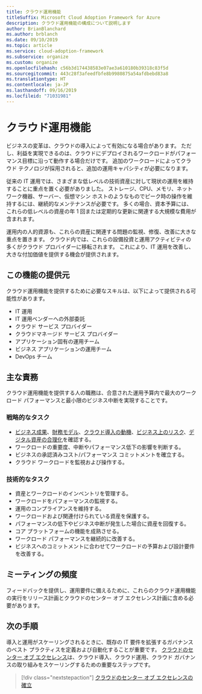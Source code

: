 ```yaml
---
title: クラウド運用機能
titleSuffix: Microsoft Cloud Adoption Framework for Azure
description: クラウド運用機能の構成について説明します
author: BrianBlanchard
ms.author: brblanch
ms.date: 09/10/2019
ms.topic: article
ms.service: cloud-adoption-framework
ms.subservice: organize
ms.custom: organize
ms.openlocfilehash: c56b3d174438583e07ae3a610180b39318c83f5d
ms.sourcegitcommit: 443c28f3afeedfbfe8b9980875a54afdbebd83a8
ms.translationtype: HT
ms.contentlocale: ja-JP
ms.lasthandoff: 09/16/2019
ms.locfileid: "71031981"
---
```

# <a name="cloud-operation-capabilities"></a>クラウド運用機能

ビジネスの変革は、クラウドの導入によって有効になる場合があります。 ただし、利益を実現できるのは、クラウドにデプロイされるワークロードがパフォーマンス目標に沿って動作する場合だけです。 追加のワークロードによってクラウド テクノロジが採用されると、追加の運用キャパシティが必要になります。

従来の IT 運用では、さまざまな低レベルの技術資産に対して現状の運用を維持することに重点を置く必要がありました。 ストレージ、CPU、メモリ、ネットワーク機器、サーバー、仮想マシン ホストのようなものでピーク時の操作を維持するには、継続的なメンテナンスが必要です。 多くの場合、資本予算には、これらの低レベルの資産の年 1 回または定期的な更新に関連する大規模な費用が含まれます。

 運用内の人的資源も、これらの資産に関連する問題の監視、修復、改善に大きな重点を置きます。 クラウド内では、これらの設備投資と運用アクティビティの多くがクラウド プロバイダーに移転されます。 これにより、IT 運用を改善し、大きな付加価値を提供する機会が提供されます。

## <a name="possible-sources-for-this-capability"></a>この機能の提供元

クラウド運用機能を提供するために必要なスキルは、以下によって提供される可能性があります。

- IT 運用
- IT 運用ベンダーへの外部委託
- クラウド サービス プロバイダー
- クラウドマネージド サービス プロバイダー
- アプリケーション固有の運用チーム
- ビジネス アプリケーションの運用チーム
- DevOps チーム

## <a name="key-responsibilities"></a>主な責務

クラウド運用機能を提供する人の職務は、合意された運用予算内で最大のワークロード パフォーマンスと最小限のビジネス中断を実現することです。

### <a name="strategic-tasks"></a>戦略的なタスク

- [ビジネス成果](../strategy/business-outcomes/index.md)、[財務モデル](../strategy/financial-models.md)、[クラウド導入の動機](../strategy/motivations.md)、[ビジネス上のリスク](../govern/policy-compliance/risk-tolerance.md)、[デジタル資産の合理化](../digital-estate/index.md)を確認する。
- ワークロードの重要度、中断やパフォーマンス低下の影響を判断する。
- ビジネスの承認済みコスト/パフォーマンス コミットメントを確立する。
- クラウド ワークロードを監視および操作する。

### <a name="technical-tasks"></a>技術的なタスク

- 資産とワークロードのインベントリを管理する。
- ワークロードをパフォーマンスの監視する。
- 運用のコンプライアンスを維持する。
- ワークロードおよび関連付けられている資産を保護する。
- パフォーマンスの低下やビジネス中断が発生した場合に資産を回復する。
- コア プラットフォームの機能を成熟させる。
- ワークロード パフォーマンスを継続的に改善する。
- ビジネスへのコミットメントに合わせてワークロードの予算および設計要件を改善する。

## <a name="meeting-cadence"></a>ミーティングの頻度

フィードバックを提供し、運用要件に備えるために、これらのクラウド運用機能の実行をリリース計画とクラウドのセンター オブ エクセレンス計画に含める必要があります。

## <a name="next-steps"></a>次の手順

導入と運用がスケーリングされるときに、既存の IT 要件を拡張するガバナンスのベスト プラクティスを定義および自動化することが重要です。 [クラウドのセンター オブ エクセレンス](./cloud-center-of-excellence.md)は、クラウド導入、クラウド運用、クラウド ガバナンスの取り組みをスケーリングするための重要なステップです。

> [!div class="nextstepaction"]
> [クラウドのセンター オブ エクセレンスの確立](./cloud-center-of-excellence.md)
